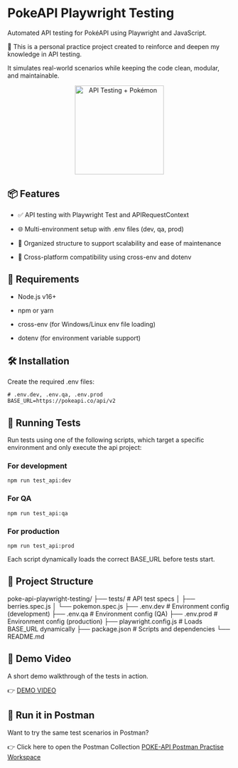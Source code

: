 # PokeAPI Playwright Testing
Automated API testing for PokéAPI using Playwright and JavaScript.

🎯 This is a personal practice project created to reinforce and deepen my knowledge in API testing.

It simulates real-world scenarios while keeping the code clean, modular, and maintainable.

<p align="center">
  <img src="https://github.com/user-attachments/assets/d7d40a79-be35-47fd-b155-5b149f58428c" alt="API Testing + Pokémon" width="200"/>
</p>

## 📦 Features
- ✅ API testing with Playwright Test and APIRequestContext

- 🌐 Multi-environment setup with .env files (dev, qa, prod)

- 📁 Organized structure to support scalability and ease of maintenance

- 🔄 Cross-platform compatibility using cross-env and dotenv

## 🚀 Requirements
- Node.js v16+

- npm or yarn

- cross-env (for Windows/Linux env file loading)

- dotenv (for environment variable support)

## 🛠️ Installation

Create the required .env files:

```
# .env.dev, .env.qa, .env.prod
BASE_URL=https://pokeapi.co/api/v2
```

## 🧪 Running Tests
Run tests using one of the following scripts, which target a specific environment and only execute the api project:

### For development
```
npm run test_api:dev
```

### For QA
```
npm run test_api:qa
```

### For production
```
npm run test_api:prod
```
Each script dynamically loads the correct BASE_URL before tests start.

## 📁 Project Structure
poke-api-playwright-testing/
├── tests/                   # API test specs
│   ├── berries.spec.js
│   └── pokemon.spec.js
├── .env.dev                 # Environment config (development)
├── .env.qa                  # Environment config (QA)
├── .env.prod                # Environment config (production)
├── playwright.config.js     # Loads BASE_URL dynamically
├── package.json             # Scripts and dependencies
└── README.md

## 🎥 Demo Video
A short demo walkthrough of the tests in action.

👉 [DEMO VIDEO](https://youtu.be/axcK3ryrxAg)

## 🔁 Run it in Postman
Want to try the same test scenarios in Postman?

👉 Click here to open the Postman Collection [POKE-API Postman Practise Workspace](https://www.postman.com/cferreira89/test-pokeapi/overview)
